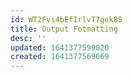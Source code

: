 ```yaml
---
id: WT2Fvs4bEfIrlvT7gek8S
title: Output Fotmatting
desc: ''
updated: 1641377599020
created: 1641377569669
---
```


